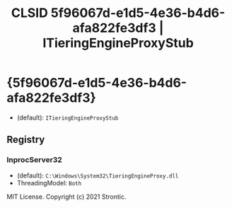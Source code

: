 ﻿---
title: "CLSID 5f96067d-e1d5-4e36-b4d6-afa822fe3df3 | ITieringEngineProxyStub"
excerpt: What is COM-Object CLSID 5f96067d-e1d5-4e36-b4d6-afa822fe3df3?
---

# {5f96067d-e1d5-4e36-b4d6-afa822fe3df3}

* (default): `ITieringEngineProxyStub`

## Registry


### InprocServer32

* (default): `C:\Windows\System32\TieringEngineProxy.dll`
* ThreadingModel: `Both`

MIT License. Copyright (c) 2021 Strontic.



